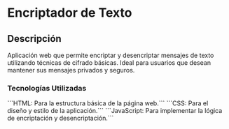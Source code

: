 <h1>Encriptador de Texto</h1>
<h2>Descripción</h2>
<p>Aplicación web que permite encriptar y desencriptar mensajes de texto utilizando técnicas de cifrado básicas. Ideal para usuarios que desean mantener sus mensajes privados y seguros.</p>
<h3>Tecnologías Utilizadas</h3>
```HTML: Para la estructura básica de la página web.```
```CSS: Para el diseño y estilo de la aplicación.```
```JavaScript: Para implementar la lógica de encriptación y desencriptación.```
